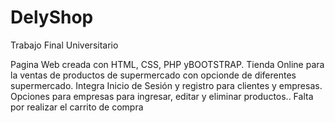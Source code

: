 # DelyShop

Trabajo Final Universitario

Pagina Web creada con HTML, CSS, PHP yBOOTSTRAP.
Tienda Online para la ventas de productos de supermercado con opcionde de diferentes supermercado.
Integra Inicio de Sesión y registro para clientes y empresas.
Opciones para empresas para ingresar, editar y eliminar productos..
Falta por realizar el carrito de compra
